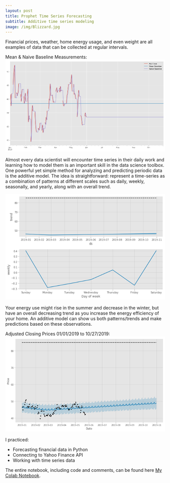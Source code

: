 ```yaml
---
layout: post
title: Prophet Time Series Forecasting 
subtitle: Additive time series modeling
image: /img/Blizzard.jpg
---
```


Financial prices, weather, home energy usage, and even weight are all examples of data that can be collected at regular intervals. 

Mean & Naive Baseline Measurements:
![](/img/baseline.png)

Almost every data scientist will encounter time series in their daily work and learning how to model them is an important skill in the data science toolbox. One powerful yet simple method for analyzing and predicting periodic data is the additive model. The idea is straightforward: represent a time-series as a combination of patterns at different scales such as daily, weekly, seasonally, and yearly, along with an overall trend.

![](/img/components.png)

Your energy use might rise in the summer and decrease in the winter, but have an overall decreasing trend as you increase the energy efficiency of your home. An additive model can show us both patterns/trends and make predictions based on these observations.

Adjusted Closing Prices 01/01/2019 to 10/27/2019:
![](/img/atvi_projection.png)

I practiced:
- Forecasting financial data in Python
- Connecting to Yahoo Finance API 
- Working with time series data

The entire notebook, including code and comments, can be found here [My Colab Notebook](https://colab.research.google.com/drive/18L1rPyyiRKvEzj3oZ98uv5ltCKfCGrWD).
